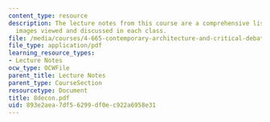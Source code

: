 ```yaml
---
content_type: resource
description: The lecture notes from this course are a comprehensive listing of the
  images viewed and discussed in each class.
file: /media/courses/4-665-contemporary-architecture-and-critical-debate-spring-2002/893e2aea7df56299df0ec922a6958e31_8decon.pdf
file_type: application/pdf
learning_resource_types:
- Lecture Notes
ocw_type: OCWFile
parent_title: Lecture Notes
parent_type: CourseSection
resourcetype: Document
title: 8decon.pdf
uid: 893e2aea-7df5-6299-df0e-c922a6958e31
---
```

